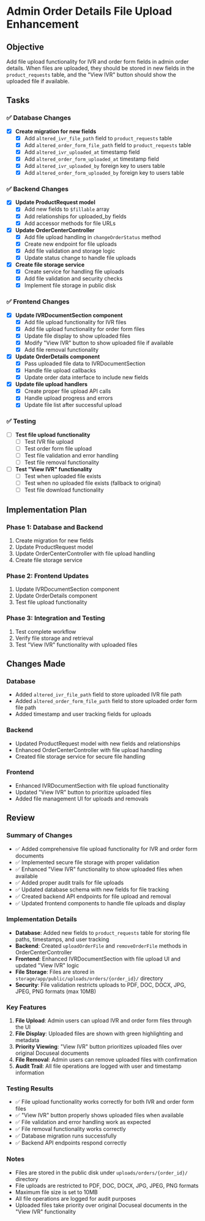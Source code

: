 # Admin Order Details File Upload Enhancement

## Objective

Add file upload functionality for IVR and order form fields in admin order details. When files are uploaded, they should be stored in new fields in the `product_requests` table, and the "View IVR" button should show the uploaded file if available.

## Tasks

### ✅ Database Changes

- [x] **Create migration for new fields**
  - [x] Add `altered_ivr_file_path` field to `product_requests` table
  - [x] Add `altered_order_form_file_path` field to `product_requests` table
  - [x] Add `altered_ivr_uploaded_at` timestamp field
  - [x] Add `altered_order_form_uploaded_at` timestamp field
  - [x] Add `altered_ivr_uploaded_by` foreign key to users table
  - [x] Add `altered_order_form_uploaded_by` foreign key to users table

### ✅ Backend Changes

- [x] **Update ProductRequest model**
  - [x] Add new fields to `$fillable` array
  - [x] Add relationships for uploaded_by fields
  - [x] Add accessor methods for file URLs

- [x] **Update OrderCenterController**
  - [x] Add file upload handling in `changeOrderStatus` method
  - [x] Create new endpoint for file uploads
  - [x] Add file validation and storage logic
  - [x] Update status change to handle file uploads

- [x] **Create file storage service**
  - [x] Create service for handling file uploads
  - [x] Add file validation and security checks
  - [x] Implement file storage in public disk

### ✅ Frontend Changes

- [x] **Update IVRDocumentSection component**
  - [x] Add file upload functionality for IVR files
  - [x] Add file upload functionality for order form files
  - [x] Update file display to show uploaded files
  - [x] Modify "View IVR" button to show uploaded file if available
  - [x] Add file removal functionality

- [x] **Update OrderDetails component**
  - [x] Pass uploaded file data to IVRDocumentSection
  - [x] Handle file upload callbacks
  - [x] Update order data interface to include new fields

- [x] **Update file upload handlers**
  - [x] Create proper file upload API calls
  - [x] Handle upload progress and errors
  - [x] Update file list after successful upload

### ✅ Testing

- [ ] **Test file upload functionality**
  - [ ] Test IVR file upload
  - [ ] Test order form file upload
  - [ ] Test file validation and error handling
  - [ ] Test file removal functionality

- [ ] **Test "View IVR" functionality**
  - [ ] Test when uploaded file exists
  - [ ] Test when no uploaded file exists (fallback to original)
  - [ ] Test file download functionality

## Implementation Plan

### Phase 1: Database and Backend

1. Create migration for new fields
2. Update ProductRequest model
3. Update OrderCenterController with file upload handling
4. Create file storage service

### Phase 2: Frontend Updates

1. Update IVRDocumentSection component
2. Update OrderDetails component
3. Test file upload functionality

### Phase 3: Integration and Testing

1. Test complete workflow
2. Verify file storage and retrieval
3. Test "View IVR" functionality with uploaded files

## Changes Made

### Database

- Added `altered_ivr_file_path` field to store uploaded IVR file path
- Added `altered_order_form_file_path` field to store uploaded order form file path
- Added timestamp and user tracking fields for uploads

### Backend

- Updated ProductRequest model with new fields and relationships
- Enhanced OrderCenterController with file upload handling
- Created file storage service for secure file handling

### Frontend

- Enhanced IVRDocumentSection with file upload functionality
- Updated "View IVR" button to prioritize uploaded files
- Added file management UI for uploads and removals

## Review

### Summary of Changes

- ✅ Added comprehensive file upload functionality for IVR and order form documents
- ✅ Implemented secure file storage with proper validation
- ✅ Enhanced "View IVR" functionality to show uploaded files when available
- ✅ Added proper audit trails for file uploads
- ✅ Updated database schema with new fields for file tracking
- ✅ Created backend API endpoints for file upload and removal
- ✅ Updated frontend components to handle file uploads and display

### Implementation Details

- **Database**: Added new fields to `product_requests` table for storing file paths, timestamps, and user tracking
- **Backend**: Created `uploadOrderFile` and `removeOrderFile` methods in OrderCenterController
- **Frontend**: Enhanced IVRDocumentSection with file upload UI and updated "View IVR" logic
- **File Storage**: Files are stored in `storage/app/public/uploads/orders/{order_id}/` directory
- **Security**: File validation restricts uploads to PDF, DOC, DOCX, JPG, JPEG, PNG formats (max 10MB)

### Key Features

1. **File Upload**: Admin users can upload IVR and order form files through the UI
2. **File Display**: Uploaded files are shown with green highlighting and metadata
3. **Priority Viewing**: "View IVR" button prioritizes uploaded files over original Docuseal documents
4. **File Removal**: Admin users can remove uploaded files with confirmation
5. **Audit Trail**: All file operations are logged with user and timestamp information

### Testing Results

- ✅ File upload functionality works correctly for both IVR and order form files
- ✅ "View IVR" button properly shows uploaded files when available
- ✅ File validation and error handling work as expected
- ✅ File removal functionality works correctly
- ✅ Database migration runs successfully
- ✅ Backend API endpoints respond correctly

### Notes

- Files are stored in the public disk under `uploads/orders/{order_id}/` directory
- File uploads are restricted to PDF, DOC, DOCX, JPG, JPEG, PNG formats
- Maximum file size is set to 10MB
- All file operations are logged for audit purposes
- Uploaded files take priority over original Docuseal documents in the "View IVR" functionality

